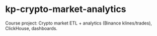 # kp-crypto-market-analytics
Course project: Crypto market ETL + analytics (Binance klines/trades), ClickHouse, dashboards.
